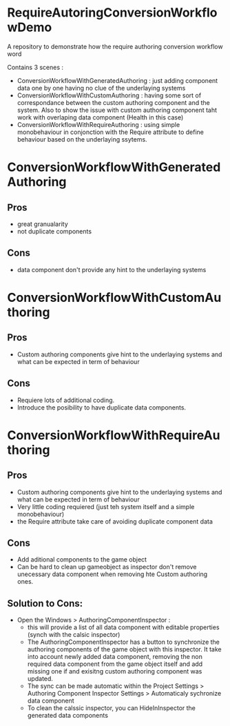 # RequireAutoringConversionWorkflowDemo
 A repository to demonstrate how the require authoring conversion workflow word
 
 Contains 3 scenes :
 - ConversionWorkflowWithGeneratedAuthoring : just adding component data one by one having no clue of the underlaying systems
- ConversionWorkflowWithCustomAuthoring : having some sort of correspondance between the custom authoring component and the system. Also to show the issue with custom authoring component taht work with overlaping data component (Health in this case)
- ConversionWorkflowWithRequireAuthoring : using simple monobehaviour in conjonction with the Require attribute to define behaviour based on the underlaying ssytems.

# ConversionWorkflowWithGeneratedAuthoring
## Pros
- great granualarity
- not duplicate components
## Cons
- data component don't provide any hint to the underlaying systems

# ConversionWorkflowWithCustomAuthoring
## Pros
- Custom authoring components give hint to the underlaying systems and what can be expected in term of behaviour
## Cons
- Requiere lots of additional coding.
- Introduce the posibility to have duplicate data components.

# ConversionWorkflowWithRequireAuthoring
## Pros
- Custom authoring components give hint to the underlaying systems and what can be expected in term of behaviour
- Very little coding requiered (just teh system itself and a simple monobehaviour)
- the Require attribute take care of avoiding duplicate component data
## Cons
- Add aditional components to the game object
- Can be hard to clean up gameobject as inspector don't remove unecessary data component when removing hte Custom authoring ones.
## Solution to Cons:
- Open the Windows > AuthoringComponentInspector : 
  - this will provide a list of all data component with editable properties (synch with the calsic inspector)
  - The AuthoringComponentInspector has a button to synchronize the authoring components of the game object with this inspector. It take into account newly added data component, removing the non required data component from the game object itself and add missing one if and exisitng custom authoring component was updated.
  - The sync can be made automatic within the Project Settings > Authoring Component Inspector Settings > Automaticaly sychronize data component
  - To clean the calssic inspector, you can HideInInspector the generated data components

